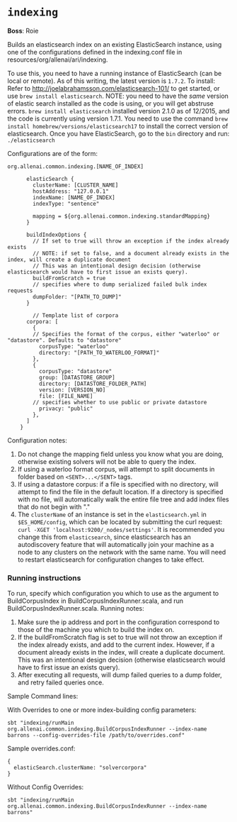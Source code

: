 `indexing`
=============

**Boss**: Roie

Builds an elasticsearch index on an existing ElasticSearch instance, using one of the configurations defined in the indexing.conf file in resources/org/allenai/ari/indexing.

To use this, you need to have a running instance of ElasticSearch (can be local or remote). As of this writing, the latest version is `1.7.2`. To install: Refer to http://joelabrahamsson.com/elasticsearch-101/ to get started, or use `brew install elasticsearch`.  NOTE: you need to have the _same_ version of elastic search installed as the code is using, or you will get abstruse errors.  `brew install elasticsearch` installed version 2.1.0 as of 12/2015, and the code is currently using version 1.7.1.  You need to use the command `brew install homebrew/versions/elasticsearch17` to install the correct version of elasticsearch.
Once you have ElasticSearch, go to the `bin` directory and run: `./elasticsearch`

Configurations are of the form:

```
org.allenai.common.indexing.[NAME_OF_INDEX]

      elasticSearch {
        clusterName: [CLUSTER_NAME]
        hostAddress: "127.0.0.1"
        indexName: [NAME_OF_INDEX]
        indexType: "sentence"

        mapping = ${org.allenai.common.indexing.standardMapping}
      }

      buildIndexOptions {
        // If set to true will throw an exception if the index already exists
        // NOTE: if set to false, and a document already exists in the index, will create a duplicate document
        // This was an intentional design decision (otherwise elasticsearch would have to first issue an exists query).
        buildFromScratch = true
        // specifies where to dump serialized failed bulk index requests
        dumpFolder: "[PATH_TO_DUMP]"
      }

        // Template list of corpora
      corpora: [
        {
        // Specifies the format of the corpus, either "waterloo" or "datastore". Defaults to "datastore"
          corpusType: "waterloo"
          directory: "[PATH_TO_WATERLOO_FORMAT]"
        },
        {
          corpusType: "datastore"
          group: [DATASTORE_GROUP]
          directory: [DATASTORE_FOLDER_PATH]
          version: [VERSION_NO]
          file: [FILE_NAME]
        // specifies whether to use public or private datastore
          privacy: "public"
        },
      ]
    }
```
Configuration notes:

1. Do not change the mapping field unless you know what you are doing, otherwise existing solvers will not be able to query the index.
2. If using a waterloo format corpus, will attempt to split documents in folder based on `<SENT>...</SENT>` tags.
3. If using a datastore corpus: if a file is specified with no directory, will attempt to find the file in the default location. If a directory is specified with no file, will automatically walk the entire file tree and add index files that do not begin with "."
4. The `clusterName` of an instance is set in the `elasticsearch.yml` in `$ES_HOME/config`, which can be located by submitting the curl request: `curl -XGET 'localhost:9200/_nodes/settings'`. It is recommended you change this from `elasticsearch`, since elasticsearch has an autodiscovery feature that will automatically join your machine as a node to any clusters on the network with the same name. You will need to restart elasticsearch for configuration changes to take effect.

### Running instructions

To run, specify which configuration you which to use as the argument to BuildCorpusIndex in BuildCorpusIndexRunner.scala, and run BuildCorpusIndexRunner.scala. Running notes:

1. Make sure the ip address and port in the configuration correspond to those of the machine you which to build the index on.
2. If the buildFromScratch flag is set to true will not throw an exception if the index already exists, and add to the current index. However, if a document already exists in the index, will create a duplicate document. This was an intentional design decision (otherwise elasticsearch would have to first issue an exists query).
3. After executing all requests, will dump failed queries to a dump folder, and retry failed queries once.

Sample Command lines:

With Overrides to one or more index-building config parameters:

```
sbt "indexing/runMain org.allenai.common.indexing.BuildCorpusIndexRunner --index-name barrons --config-overrides-file /path/to/overrides.conf"
```

Sample overrides.conf:
```
{
  elasticSearch.clusterName: "solvercorpora"
}
```

Without Config Overrides:

```
sbt "indexing/runMain org.allenai.common.indexing.BuildCorpusIndexRunner --index-name barrons"
```
